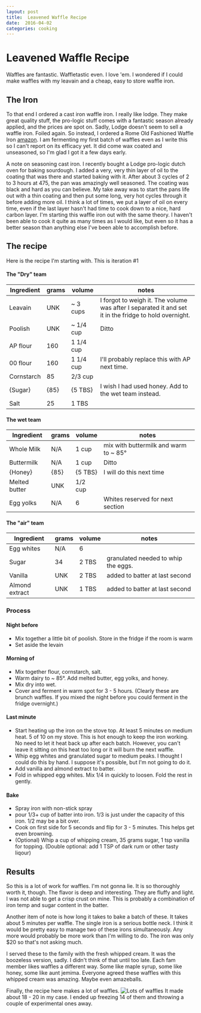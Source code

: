 ```yaml
---
layout: post
title:  Leavened Waffle Recipe
date:  2016-04-02
categories: cooking
---
```


# Leavened Waffle Recipe

Waffles are fantastic. Waffletastic even. I love 'em. I wondered if I could make waffles with my leavain and a cheap, easy to store waffle iron. 

## The Iron

To that end I ordered a cast iron waffle iron. I really like lodge. They make great quality stuff, the pro-logic stuff comes with a fantastic season already applied, and the prices are spot on. Sadly, Lodge doesn't seem to sell a waffle iron. Foiled again. So instead, I ordered a Rome Old Fashioned Waffle Iron [amazon](http://www.amazon.com/Romes-1100-Fashioned-Waffle-Iron/dp/B000BWCTL0?ie=UTF8&psc=1&redirect=true&ref_=oh_aui_detailpage_o01_s00). I am fermenting my first batch of waffles even as I write this so I can't report on its efficacy yet. It did come wax coated and unseasoned, so I'm glad I got it a few days early.

A note on seasoning cast iron. I recently bought a Lodge pro-logic dutch oven for baking sourdough. I added a very, very thin layer of oil to the coating that was there and started baking with it. After about 3 cycles of 2 to 3 hours at 475, the pan was amazingly well seasoned. The coating was black and hard as you can believe. My take away was to start the pans life out with a thin coating and then put some long, very hot cycles through it before adding more oil. I think a lot of times, we put a layer of oil on every time, even if the last layer hasn't had time to cook down to a nice, hard carbon layer. I'm starting this waffle iron out with the same theory. I haven't been able to cook it quite as many times as I would like, but even so it has a better season than anything else I've been able to accomplish before.

## The recipe

Here is the recipe I'm starting with. This is iteration #1

#### The "Dry" team

Ingredient    | grams   | volume    | notes
--------------|---------|-----------|----------
Leavain       | UNK     | ~ 3 cups  | I forgot to weigh it. The volume was after I separated it and set it in the fridge to hold overnight.
Poolish       | UNK     | ~ 1/4 cup | Ditto
AP flour      | 160     | 1 1/4 cup  | 
00 flour      | 160     | 1 1/4 cup  | I'll probably replace this with AP next time.
Cornstarch    | 85      | 2/3 cup   |
{Sugar}       | {85}    | {5 TBS}    | I wish I had used honey. Add to the wet team instead.
Salt          | 25      | 1 TBS      |


#### The wet team

Ingredient    | grams   | volume    | notes
--------------|---------|-----------|----------
Whole Milk    | N/A     | 1 cup     | mix with buttermilk and warm to ~ 85&deg;
Buttermilk    | N/A     | 1 cup     | Ditto
{Honey}       | {85}    | {5 TBS}   | I will do this next time
Melted butter | UNK     | 1/2 cup   | 
Egg yolks     | N/A     | 6         | Whites reserved for next section


#### The "air" team

Ingredient    | grams   | volume    | notes
--------------|---------|-----------|----------
Egg whites    | N/A     | 6         | 
Sugar         | 34      | 2 TBS     | granulated needed to whip the eggs.
Vanilla       | UNK     | 2 TBS     | added to batter at last second
Almond extract | UNK    | 1 TBS     | added to batter at last second

### Process

#### Night before

  * Mix together a little bit of poolish. Store in the fridge if the room is warm
  * Set aside the levain

#### Morning of

  * Mix together flour, cornstarch, salt.
  * Warm dairy to ~ 85&deg;. Add melted butter, egg yolks, and honey.
  * Mix dry into wet.
  * Cover and ferment in warm spot for 3 - 5 hours. (Clearly these are brunch waffles. If you mixed the night before you could ferment in the fridge overnight.)

#### Last minute

  * Start heating up the iron on the stove top. At least 5 minutes on medium heat. 5 of 10 on my stove. This is hot enough to keep the iron working. No need to let it heat back up after each batch. However, you can't leave it sitting on this heat too long or it will burn the next waffle.
  * Whip egg whites and granulated sugar to medium peaks. I thought I could do this by hand. I suppose it's possible, but I'm not going to do it.
  * Add vanilla and almond extract to batter.
  * Fold in whipped egg whites. Mix 1/4 in quickly to loosen. Fold the rest in gently.


#### Bake

  * Spray iron with non-stick spray
  * pour 1/3+ cup of batter into iron. 1/3 is just under the capacity of this iron. 1/2 may be a bit over.
  * Cook on first side for 5 seconds and flip for 3 - 5  minutes. This helps get even browning.
  * (Optional) Whip a cup of whipping cream, 35 grams sugar, 1 tsp vanilla for topping. (Double optional: add 1 TSP of dark rum or other tasty liqour)

## Results

So this is a lot of work for waffles. I'm not gonna lie. It is so thoroughly worth it, though. The flavor is deep and interesting. They are fluffy and light. I was not able to get a crisp crust on mine. This is probably a combination of iron temp and sugar content in the batter.

Another item of note is how long it takes to bake a batch of these. It takes about 5 minutes per waffle. The single iron is a serious bottle neck. I think it would be pretty easy to manage two of these irons simultaneously. Any more would probably be more work than I'm willing to do. The iron was only $20 so that's not asking much.

I served these to the family with the fresh whipped cream. It was the boozeless version, sadly. I didn't think of that until too late. Each fam member likes waffles a different way. Some like maple syrup, some like honey, some like aunt jemima. Everyone agreed these waffles with this whipped cream was amazing. Maybe even amazeballs. 

Finally, the recipe here makes a lot of waffles. ![Lots of waffles](https://www.dropbox.com/sc/1o1vm1qh451zvii/AACNyABeneFbr_bfYVDewXtQa?raw=1) It made about 18 - 20 in my case. I ended up freezing 14 of them and throwing a couple of experimental ones away.
